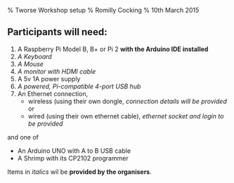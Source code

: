 % Tworse Workshop setup
% Romilly Cocking
% 10th March 2015


## Participants will need:

1. A Raspberry Pi Model B, B+ or Pi 2 **with the Arduino IDE installed**
1. *A Keyboard*
1. *A Mouse*
1. *A monitor with HDMI cable*
1. A 5v 1A power supply
1. *A powered, Pi-compatible 4-port USB hub*
1. An Ethernet connection, 
    - wireless (using their own dongle, *connection details will be provided* or 
    - wired (using their own ethernet cable), *ethernet socket and login to be provided*

and one of

- An Arduino UNO with A to B USB cable
- A Shrimp with its CP2102 programmer


Items in *italics* wil be **provided by the organisers**.